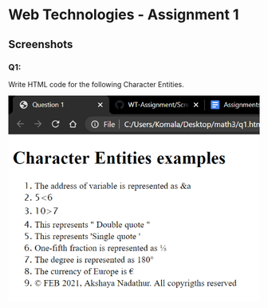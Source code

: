 # Web Technologies - Assignment 1
## Screenshots

### Q1: 
Write HTML code for the following Character Entities.

![Answer1](https://github.com/Akshaya1601/WT-Assignment/blob/main/Screenshots/Ans1.png)
